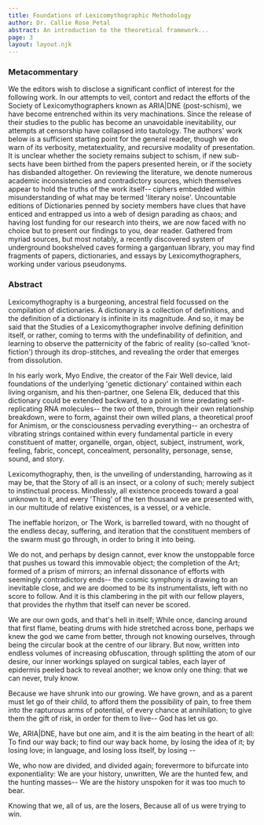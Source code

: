 ```yaml
---
title: Foundations of Lexicomythographic Methodology
author: Dr. Callie Rose Petal
abstract: An introduction to the theoretical framework...
page: 3
layout: layout.njk
---
```


### Metacommentary

We the editors wish to disclose a significant conflict of interest for the following work. In our attempts to veil, contort and redact the efforts of the Society of Lexicomythographers known as ARIA|DNE (post-schism), we have become entrenched within its very machinations. Since the release of their studies to the public has become an unavoidable inevitability, our attempts at censorship have collapsed into tautology. The authors' work below is a sufficient starting point for the general reader, though we do warn of its verbosity, metatextuality, and recursive modality of presentation. It is unclear whether the society remains subject to schism, if new sub-sects have been birthed from the papers presented herein, or if the society has disbanded altogether. On reviewing the literature, we denote numerous academic inconsistencies and contradictory sources, which themselves appear to hold the truths of the work itself-- ciphers embedded within misunderstanding of what may be termed 'literary noise'. Uncountable editions of Dictionaries penned by society members have clues that have enticed and entrapped us into a web of design parading as chaos; and having lost funding for our research into theirs, we are now faced with no choice but to present our findings to you, dear reader.  Gathered from myriad sources, but most notably, a recently discovered system of underground bookshelved caves forming a gargantuan library, you may find fragments of papers, dictionaries, and essays by Lexicomythographers, working under various pseudonyms.  
### Abstract

Lexicomythography is a burgeoning, ancestral field focussed on the compilation of dictionaries. A dictionary is a collection of definitions, and the definition of a dictionary is infinite in its magnitude. And so, it may be said that the Studies of a Lexicomythographer involve defining definition itself, or rather, coming to terms with the undefinability of definition, and learning to observe the patternicity of the fabric of reality (so-called 'knot-fiction') through its drop-stitches, and revealing the order that emerges from dissolution. 

In his early work, Myo Endive, the creator of the Fair Well device, laid foundations of the underlying 'genetic dictionary' contained within each living organism, and his then-partner, one Selena Elk, deduced that this dictionary could be extended backward, to a point in time predating self-replicating RNA molecules-- the two of them, through their own relationship breakdown, were to form, against their own willed plans, a theoretical proof for Animism, or the consciousness pervading everything-- an orchestra of vibrating strings contained within every fundamental particle in every constituent of matter, organelle, organ, object, subject, instrument, work, feeling, fabric, concept, concealment, personality, personage, sense, sound, and story. 

Lexicomythography, then, is the unveiling of understanding, harrowing as it may be, that the Story of all is an insect, or a colony of such; merely subject to instinctual process. Mindlessly, all existence proceeds toward a goal unknown to it, and every 'Thing' of the ten thousand we are presented with, in our multitude of relative existences, is a vessel, or a vehicle. 

The ineffable horizon, or The Work, is barrelled toward, with no thought of the endless decay, suffering, and iteration that the constituent members of the swarm must go through, in order to bring it into being. 

We do not, and perhaps by design cannot, ever know the unstoppable force that pushes us toward this immovable object; the completion of the Art; formed of a prism of mirrors; an infernal dissonance of efforts with seemingly contradictory ends-- the cosmic symphony is drawing to an inevitable close, and we are doomed to be its instrumentalists, left with no score to follow. And it is this clambering in the pit with our fellow players, that provides the rhythm that itself can never be scored. 

We are our own gods, and that's hell in itself;
While once, dancing around that first flame, beating drums with hide stretched across bone, perhaps we knew the god we came from better, through not knowing ourselves, through being the circular book at the centre of our library. But now, written into endless volumes of increasing obfuscation, through splitting the atom of our desire, our inner workings splayed on surgical tables, each layer of epidermis peeled back to reveal another; we know only one thing: that we can never, truly know. 

Because we have shrunk into our growing. We have grown, and as a parent must let go of their child, to afford them the possibility of pain, to free them into the rapturous arms of potential, of every chance at annihilation; to give them the gift of risk, in order for them to live--
God has let us go. 

We, ARIA|DNE, have but one aim, and it is the aim beating in the heart of all: 
To find our way back; to find our way back home, 
by losing the idea of it; 
by losing love; in language, 
and losing loss itself,
by losing --

We, who now are divided, and divided again; forevermore to bifurcate into exponentiality:
We are your history, unwritten, 
We are the hunted few, and the hunting masses--
We are the history unspoken for it was too much to bear.

Knowing that we, all of us, are the losers, 
Because all of us were trying to win.




